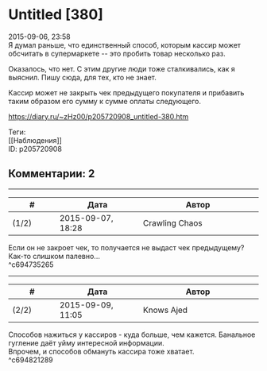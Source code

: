 Untitled [380]
==============

  
2015-09-06, 23:58  
 Я думал раньше, что единственный способ, которым кассир может обсчитать в супермаркете -- это пробить товар несколько раз.   
   
 Оказалось, что нет. С этим другие люди тоже сталкивались, как я выяснил. Пишу сюда, для тех, кто не знает.   
   
 Кассир может не закрыть чек предыдущего покупателя и прибавить таким образом его сумму к сумме оплаты следующего.   
  
<https://diary.ru/~zHz00/p205720908_untitled-380.htm>  
  
Теги:  
[[Наблюдения]]  
ID: p205720908  


Комментарии: 2
--------------

  


---



|         #         |              Дата              |                     Автор                     |           ID           |
| --- | --- | --- | --- |
| (1/2) | 2015-09-07, 18:28 | Crawling Chaos | c694735265 |

  
 Если он не закроет чек, то получается не выдаст чек предыдущему? Как-то слишком палевно...   
 ^c694735265

---



|         #         |              Дата              |                     Автор                     |           ID           |
| --- | --- | --- | --- |
| (2/2) | 2015-09-09, 11:05 | Knows Ajed | c694821289 |

  
 Способов нажиться у кассиров - куда больше, чем кажется. Банальное гугление даёт уйму интересной информации.   
 Впрочем, и способов обмануть кассира тоже хватает.   
 ^c694821289